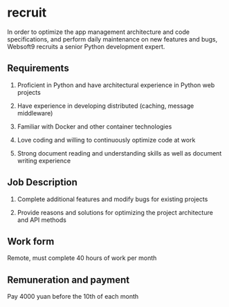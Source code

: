 # recruit

In order to optimize the app management architecture and code specifications, and perform daily maintenance on new features and bugs, Websoft9 recruits a senior Python development expert.

## Requirements

1. Proficient in Python and have architectural experience in Python web projects

2. Have experience in developing distributed (caching, message middleware)

3. Familiar with Docker and other container technologies

4. Love coding and willing to continuously optimize code at work

5. Strong document reading and understanding skills as well as document writing experience

## Job Description

1. Complete additional features and modify bugs for existing projects

2. Provide reasons and solutions for optimizing the project architecture and API methods

## Work form

Remote, must complete 40 hours of work per month

## Remuneration and payment

Pay 4000 yuan before the 10th of each month
